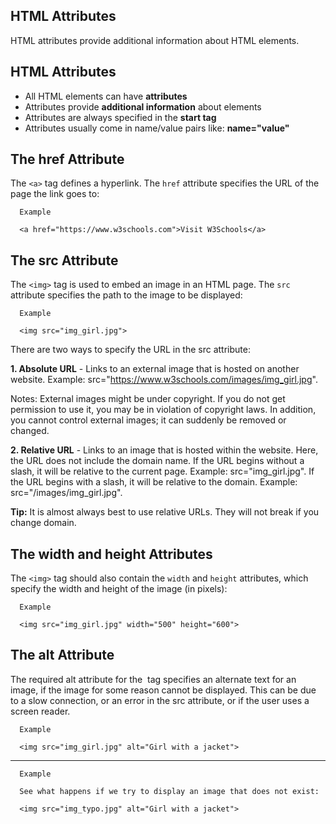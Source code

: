 HTML Attributes
---

HTML attributes provide additional information about HTML elements.


HTML Attributes
---
- All HTML elements can have **attributes**
- Attributes provide **additional information** about elements
- Attributes are always specified in the **start tag**
- Attributes usually come in name/value pairs like: **name="value"**


The href Attribute
---
The `<a>` tag defines a hyperlink. The `href` attribute specifies the URL of the page the link goes to:


  
      Example
  
      <a href="https://www.w3schools.com">Visit W3Schools</a>
     

The src Attribute
---
The `<img>` tag is used to embed an image in an HTML page. The `src` attribute specifies the path to the image to be displayed:

      Example
      
      <img src="img_girl.jpg">


There are two ways to specify the URL in the src attribute:

**1. Absolute URL** - Links to an external image that is hosted on another website. Example: src="https://www.w3schools.com/images/img_girl.jpg".

Notes: External images might be under copyright. If you do not get permission to use it, you may be in violation of copyright laws. In addition, you cannot control external images; it can suddenly be removed or changed.

**2. Relative URL** - Links to an image that is hosted within the website. Here, the URL does not include the domain name. If the URL begins without a slash, it will be relative to the current page. Example: src="img_girl.jpg". If the URL begins with a slash, it will be relative to the domain. Example: src="/images/img_girl.jpg".

**Tip:** It is almost always best to use relative URLs. They will not break if you change domain.



The width and height Attributes
---
The `<img>` tag should also contain the `width` and `height` attributes, which specify the width and height of the image (in pixels):

      Example
      
      <img src="img_girl.jpg" width="500" height="600">

The alt Attribute
---
The required alt attribute for the <img> tag specifies an alternate text for an image, if the image for some reason cannot be displayed. This can be due to a slow connection, or an error in the src attribute, or if the user uses a screen reader.

      Example
      
      <img src="img_girl.jpg" alt="Girl with a jacket">

---


      Example
      
      See what happens if we try to display an image that does not exist:
      
      <img src="img_typo.jpg" alt="Girl with a jacket">
